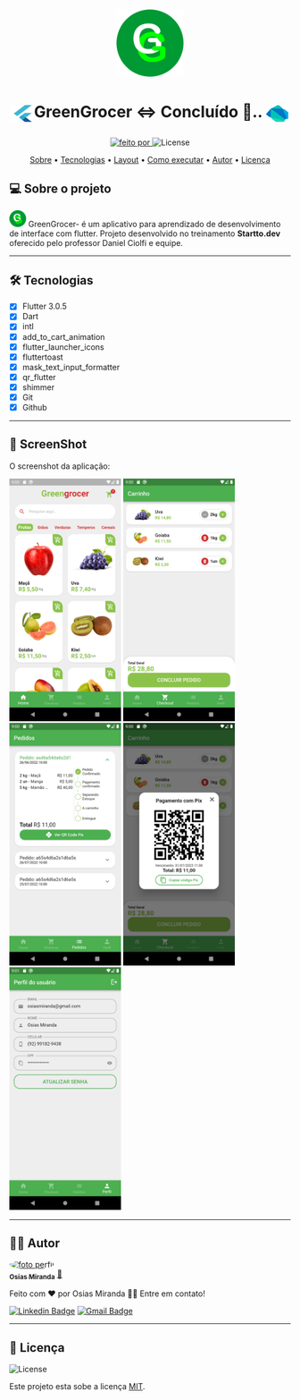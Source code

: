 <h1 align="center">
    <img width='120px' alt="greengrocer" title="#greengrocer" src="assets/app_images/app_icon.png" />
    
</h1>
<h1 align="center"> 
	  
  <img align="center" alt="Osias-Flutter" height="30" width="40" src="https://raw.githubusercontent.com/devicons/devicon/master/icons/flutter/flutter-original.svg">GreenGrocer <=> Concluído 🥳..
  <img align="center" alt="Osias-Dart" height="30" width="40" src="https://raw.githubusercontent.com/devicons/devicon/master/icons/dart/dart-original.svg">
</h1>

<p align="center">  
  <a href="https://github.com/osiasmiranda">
    <img alt="feito por" src="https://img.shields.io/badge/Feito%20por-Osias Miranda-%237519C1">
  </a>
  <img alt="License" src="https://img.shields.io/badge/license-MIT-brightgreen">
</p>

<p align="center">
 <a href="#-sobre-o-projeto">Sobre</a> •
 <a href="#-tecnologias">Tecnologias</a> •
 <a href="#-layout">Layout</a> • 
 <a href="#-como-executar-o-projeto">Como executar</a> • 
 <a href="#-autor">Autor</a> • 
 <a href="#-user-content--licença">Licença</a>
</p>

## 💻 Sobre o projeto

<img width='30px' src="assets/app_images/app_icon.png"> GreenGrocer- é um aplicativo para aprendizado de desenvolvimento de interface com flutter.
Projeto desenvolvido no treinamento **Startto.dev** oferecido pelo professor Daniel Ciolfi e equipe.

---

## 🛠 Tecnologias

- [x] Flutter 3.0.5
- [x] Dart
- [x] intl
- [x] add_to_cart_animation
- [x] flutter_launcher_icons
- [x] fluttertoast
- [x] mask_text_input_formatter
- [x] qr_flutter
- [x] shimmer
- [x] Git
- [x] Github

---

## 🎨 **ScreenShot**

O screenshot da aplicação:
<div>

<img alt="ss1" src="assets/ss/1.png" width='200px' >
<img alt="ss2" src="assets/ss/2.png" width='200px' >
<img alt="ss3" src="assets/ss/3.png" width='200px' >
<img alt="ss5" src="assets/ss/5.png" width='200px' >
<img alt="ss4" src="assets/ss/4.png" width='200px' >
</div>

---



## 🦸‍♂️ **Autor**

<a href="https://github.com/osiasmiranda">
 <img style="border-radius:50%" src="https://github.com/osiasmiranda.png" width="100px;" alt="foto perfil">
 <br />
 <sub><b>Osias Miranda</b></sub></a> <a href="https://github.com/osiasmiranda" title="githubosias">🚀</a>

Feito com ❤️ por Osias Miranda 👋🏽 Entre em contato!

[![Linkedin Badge](https://img.shields.io/badge/-osiasmiranda-blue?style=flat-square&logo=Linkedin&logoColor=white&link=https://www.linkedin.com/in/osiasmiranda/)](https://www.linkedin.com/in/osias-miranda-57b67a4b/)
[![Gmail Badge](https://img.shields.io/badge/-osiasmiranda@gmail.com-c14438?style=flat-square&logo=Gmail&logoColor=white&link=mailto:osiasmiranda@gmail.com)](mailto:osiasmiranda@gmail.com)

---

## 📝 Licença

<img alt="License" src="https://img.shields.io/badge/license-MIT-brightgreen">

Este projeto esta sobe a licença [MIT](./LICENSE).
